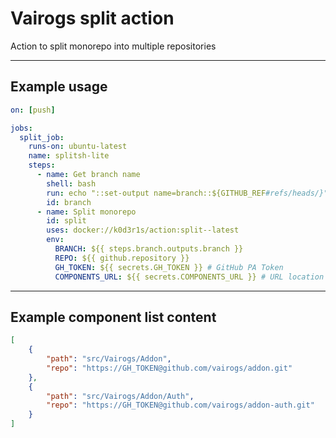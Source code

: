 # Vairogs split action

Action to split monorepo into multiple repositories
___

## Example usage

```yaml
on: [push]

jobs:
  split_job:
    runs-on: ubuntu-latest
    name: splitsh-lite
    steps:
      - name: Get branch name
        shell: bash
        run: echo "::set-output name=branch::${GITHUB_REF#refs/heads/}"
        id: branch
      - name: Split monorepo
        id: split
        uses: docker://k0d3r1s/action:split--latest
        env:
          BRANCH: ${{ steps.branch.outputs.branch }}
          REPO: ${{ github.repository }}
          GH_TOKEN: ${{ secrets.GH_TOKEN }} # GitHub PA Token
          COMPONENTS_URL: ${{ secrets.COMPONENTS_URL }} # URL location of component list
```
___
## Example component list content
```json
[
    {
        "path": "src/Vairogs/Addon",
        "repo": "https://GH_TOKEN@github.com/vairogs/addon.git"
    },
    {
        "path": "src/Vairogs/Addon/Auth",
        "repo": "https://GH_TOKEN@github.com/vairogs/addon-auth.git"
    }
]
```
